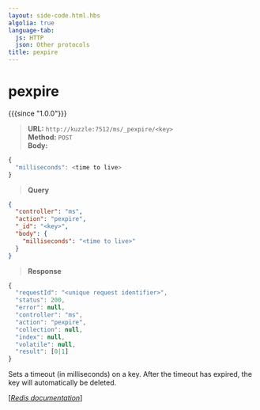 ```yaml
---
layout: side-code.html.hbs
algolia: true
language-tab:
  js: HTTP
  json: Other protocols
title: pexpire
---
```


# pexpire

{{{since "1.0.0"}}}




<blockquote class="js">
<p>
<b>URL:</b> <code>http://kuzzle:7512/ms/_pexpire/&lt;key&gt;</code>  
<br><b>Method:</b> <code>POST</code>  
<br><b>Body:</b>
</p>
</blockquote>


```js
{
  "milliseconds": <time to live>
}
```



<blockquote class="json">
<p>
<b>Query</b>
</p>
</blockquote>


```json
{
  "controller": "ms",
  "action": "pexpire",
  "_id": "<key>",
  "body": {
    "milliseconds": "<time to live>"
  }
}
```

>**Response**

```javascript
{
  "requestId": "<unique request identifier>",
  "status": 200,
  "error": null,
  "controller": "ms",
  "action": "pexpire",
  "collection": null,
  "index": null,
  "volatile": null,
  "result": [0|1]
}
```

Sets a timeout (in milliseconds) on a key. After the timeout has expired, the key will automatically be deleted.

[[_Redis documentation_]](https://redis.io/commands/pexpire)
